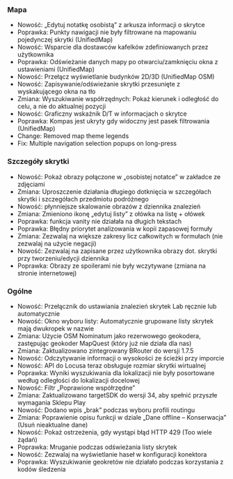 ### Mapa
- Nowość: „Edytuj notatkę osobistą” z arkusza informacji o skrytce
- Poprawka: Punkty nawigacji nie były filtrowane na mapowaniu pojedynczej skrytki (UnifiedMap)
- Nowość: Wsparcie dla dostawców kafelków zdefiniowanych przez użytkownika
- Poprawka: Odświeżanie danych mapy po otwarciu/zamknięciu okna z ustawieniami (UnifiedMap)
- Nowość: Przełącz wyświetlanie budynków 2D/3D (UnifiedMap OSM)
- Nowość: Zapisywanie/odświeżanie skrytki przesunięte z wyskakującego okna na tło
- Zmiana: Wyszukiwanie współrzędnych: Pokaż kierunek i odległość do celu, a nie do aktualnej pozycji
- Nowość: Graficzny wskaźnik D/T w informacjach o skrytce
- Poprawka: Kompas jest ukryty gdy widoczny jest pasek filtrowania (UnifiedMap)
- Change: Removed map theme legends
- Fix: Multiple navigation selection popups on long-press

### Szczegóły skrytki
- Nowość: Pokaż obrazy połączone w „osobistej notatce” w zakładce ze zdjęciami
- Zmiana: Uproszczenie działania długiego dotknięcia w szczegółach skrytki i szczegółach przedmiotu podróżnego
- Nowość: płynniejsze skalowanie obrazów z dziennika znalezień
- Zmiana: Zmieniono ikonę „edytuj listy” z ołówka na listę + ołówek
- Poprawka: funkcja vanity nie działała na długich tekstach
- Poprawka: Błędny priorytet analizowania w kopii zapasowej formuły
- Zmiana: Zezwalaj na większe zakresy licz całkowitych w formułach (nie zezwalaj na użycie negacji)
- Nowość: Zezwalaj na zapisane przez użytkownika obrazy dot. skrytki przy tworzeniu/edycji dziennika
- Poprawka: Obrazy ze spoilerami nie były wczytywane (zmiana na stronie internetowej)

### Ogólne
- Nowość: Przełącznik do ustawiania znalezień skrytek Lab ręcznie lub automatycznie
- Nowość: Okno wyboru listy: Automatycznie grupowane listy skrytek mają dwukropek w nazwie
- Zmiana: Użycie OSM Nominatum jako rezerwowego geokodera, zastępując geokoder MapQuest (który już nie działa dla nas)
- Zmiana: Zaktualizowano zintegrowany BRouter do wersji 1.7.5
- Nowość: Odczytywanie informacji o wysokości ze ścieżki przy imporcie
- Nowość: API do Locusa teraz obsługuje rozmiar skrytki wirtualnej
- Poprawka: Wyniki wyszukiwania dla lokalizacji nie były posortowane według odległości do lokalizacji docelowej
- Nowość: Filtr „Poprawione współrzędne”
- Zmiana: Zaktualizowano targetSDK do wersji 34, aby spełnić przyszłe wymagania Sklepu Play
- Nowość: Dodano wpis „brak” podczas wyboru profili routingu
- Zmiana: Poprawienie opisu funkcji w dziale „Dane offline – Konserwacja” (Usuń nieaktualne dane)
- Nowość: Pokaż ostrzeżenia, gdy wystąpi błąd HTTP 429 (Too wiele żądań)
- Poprawka: Mruganie podczas odświeżania listy skrytek
- Nowość: Zezwalaj na wyświetlanie haseł w konfiguracji konektora
- Poprawka: Wyszukiwanie geokretów nie działało podczas korzystania z kodów śledzenia
